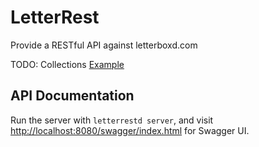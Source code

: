 # LetterRest

Provide a RESTful API against letterboxd.com

TODO: Collections [Example](https://letterboxd.com/films/in/halloween-collection/)

## API Documentation

Run the server with `letterrestd server`, and visit
[http://localhost:8080/swagger/index.html](http://localhost:8080/swagger/index.html)
for Swagger UI.